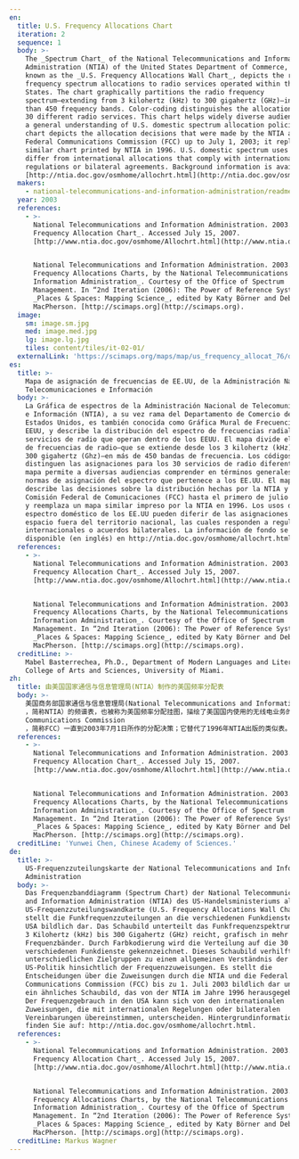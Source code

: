 ```yaml
---
en:
  title: U.S. Frequency Allocations Chart
  iteration: 2
  sequence: 1
  body: >-
    The _Spectrum Chart_ of the National Telecommunications and Information
    Administration (NTIA) of the United States Department of Commerce, also
    known as the _U.S. Frequency Allocations Wall Chart_, depicts the radio
    frequency spectrum allocations to radio services operated within the United
    States. The chart graphically partitions the radio frequency
    spectrum—extending from 3 kilohertz (kHz) to 300 gigahertz (GHz)—into more
    than 450 frequency bands. Color-coding distinguishes the allocations for the
    30 different radio services. This chart helps widely diverse audiences gain
    a general understanding of U.S. domestic spectrum allocation policies. The
    chart depicts the allocation decisions that were made by the NTIA and the
    Federal Communications Commission (FCC) up to July 1, 2003; it replaces a
    similar chart printed by NTIA in 1996. U.S. domestic spectrum uses may
    differ from international allocations that comply with international
    regulations or bilateral agreements. Background information is available at
    [http://ntia.doc.gov/osmhome/allochrt.html](http://ntia.doc.gov/osmhome/allochrt.html).
  makers:
    - national-telecommunications-and-information-administration/readme
  year: 2003
  references:
    - >-
      National Telecommunications and Information Administration. 2003. _U.S.
      Frequency Allocation Chart_. Accessed July 15, 2007.
      [http://www.ntia.doc.gov/osmhome/Allochrt.html](http://www.ntia.doc.gov/osmhome/Allochrt.html).


      National Telecommunications and Information Administration. 2003. _U.S.
      Frequency Allocations Charts, by the National Telecommunications and
      Information Administration_. Courtesy of the Office of Spectrum
      Management. In “2nd Iteration (2006): The Power of Reference Systems,”
      _Places & Spaces: Mapping Science_, edited by Katy Börner and Deborah
      MacPherson. [http://scimaps.org](http://scimaps.org).
  image:
    sm: image.sm.jpg
    med: image.med.jpg
    lg: image.lg.jpg
    tiles: content/tiles/it-02-01/
  externalLink: 'https://scimaps.org/maps/map/us_frequency_allocat_76/detail'
es:
  title: >-
    Mapa de asignación de frecuencias de EE.UU, de la Administración Nacional de
    Telecomunicaciones e Información  
  body: >-
    La Gráfica de espectros de la Administración Nacional de Telecomunicaciones
    e Información (NTIA), a su vez rama del Departamento de Comercio de los
    Estados Unidos, es también conocida como Gráfica Mural de Frecuencias de
    EEUU, y describe la distribución del espectro de frecuencias radiales a los
    servicios de radio que operan dentro de los EEUU. El mapa divide el espectro
    de frecuencias de radio—que se extiende desde los 3 kilohertz (kHz) a los
    300 gigahertz (Ghz)—en más de 450 bandas de frecuencia. Los códigos de color
    distinguen las asignaciones para los 30 servicios de radio diferentes. Este
    mapa permite a diversas audiencias comprender en términos generales las
    normas de asignación del espectro que pertenece a los EE.UU. El mapa
    describe las decisiones sobre la distribución hechas por la NTIA y la
    Comisión Federal de Comunicaciones (FCC) hasta el primero de julio de 2003,
    y reemplaza un mapa similar impreso por la NTIA en 1996. Los usos del
    espectro doméstico de los EE.UU pueden diferir de las asignaciones para el
    espacio fuera del territorio nacional, las cuales responden a regulaciones
    internacionales o acuerdos bilaterales. La información de fondo se encuentra
    disponible (en inglés) en http://ntia.doc.gov/osmhome/allochrt.html.
  references:
    - >-
      National Telecommunications and Information Administration. 2003. _U.S.
      Frequency Allocation Chart_. Accessed July 15, 2007.
      [http://www.ntia.doc.gov/osmhome/Allochrt.html](http://www.ntia.doc.gov/osmhome/Allochrt.html).


      National Telecommunications and Information Administration. 2003. _U.S.
      Frequency Allocations Charts, by the National Telecommunications and
      Information Administration_. Courtesy of the Office of Spectrum
      Management. In “2nd Iteration (2006): The Power of Reference Systems,”
      _Places & Spaces: Mapping Science_, edited by Katy Börner and Deborah
      MacPherson. [http://scimaps.org](http://scimaps.org).
  creditLine: >-
    Mabel Basterrechea, Ph.D., Department of Modern Languages and Literatures,
    College of Arts and Sciences, University of Miami.
zh:
  title: 由美国国家通信与信息管理局(NTIA）制作的美国频率分配表
  body: >-
    美国商务部国家通信与信息管理局(National Telecommunications and Information Administration
    ，简称NTIA）的频谱表，也被称为美国频率分配挂图，描绘了美国国内使用的无线电业务的无线电频率频谱分配情况。该表直观地将无线电频率频谱划分成超过450个的频带——范围从三千赫（kHz）到三十万兆赫（GHz）。不同颜色的标记区分了30种不同的无线电业务的分配，该表帮助广大读者增加对美国国内频谱分配政策的一个大致了解。该表描绘了由NTIA和联邦通信委员会（Federal
    Communications Commission
    ，简称FCC）一直到2003年7月1日所作的分配决策；它替代了1996年NTIA出版的类似表。美国国内频谱的使用可能与符合国际规范或双边协定的国际分配不同，相关背景信息可以访问http://ntia.doc.gov/osmhome/allochrt.html。
  references:
    - >-
      National Telecommunications and Information Administration. 2003. _U.S.
      Frequency Allocation Chart_. Accessed July 15, 2007.
      [http://www.ntia.doc.gov/osmhome/Allochrt.html](http://www.ntia.doc.gov/osmhome/Allochrt.html).


      National Telecommunications and Information Administration. 2003. _U.S.
      Frequency Allocations Charts, by the National Telecommunications and
      Information Administration_. Courtesy of the Office of Spectrum
      Management. In “2nd Iteration (2006): The Power of Reference Systems,”
      _Places & Spaces: Mapping Science_, edited by Katy Börner and Deborah
      MacPherson. [http://scimaps.org](http://scimaps.org).
  creditLine: 'Yunwei Chen, Chinese Academy of Sciences.'
de:
  title: >-
    US-Frequenzzuteilungskarte der National Telecommunications and Information
    Administration 
  body: >-
    Das Frequenzbanddiagramm (Spectrum Chart) der National Telecommunications
    and Information Administration (NTIA) des US-Handelsministeriums alias die
    US-Frequenzzuteilungswandkarte (U.S. Frequency Allocations Wall Chart)
    stellt die Funkfrequenzzuteilungen an die verschiedenen Funkdienste in den
    USA bildlich dar. Das Schaubild unterteilt das Funkfrequenzspektrum, das von
    3 Kilohertz (kHz) bis 300 Gigahertz (GHz) reicht, grafisch in mehr als 450
    Frequenzbänder. Durch Farbkodierung wird die Verteilung auf die 30
    verschiedenen Funkdienste gekennzeichnet. Dieses Schaubild verhilft ganz
    unterschiedlichen Zielgruppen zu einem allgemeinen Verständnis der
    US-Politik hinsichtlich der Frequenzzuweisungen. Es stellt die
    Entscheidungen über die Zuweisungen durch die NTIA und die Federal
    Communications Commission (FCC) bis zu 1. Juli 2003 bildlich dar und ersetzt
    ein ähnliches Schaubild, das von der NTIA im Jahre 1996 herausgegeben wurde.
    Der Frequenzgebrauch in den USA kann sich von den internationalen
    Zuweisungen, die mit internationalen Regelungen oder bilateralen
    Vereinbarungen übereinstimmen, unterscheiden. Hintergrundinformationen
    finden Sie auf: http://ntia.doc.gov/osmhome/allochrt.html.
  references:
    - >-
      National Telecommunications and Information Administration. 2003. _U.S.
      Frequency Allocation Chart_. Accessed July 15, 2007.
      [http://www.ntia.doc.gov/osmhome/Allochrt.html](http://www.ntia.doc.gov/osmhome/Allochrt.html).


      National Telecommunications and Information Administration. 2003. _U.S.
      Frequency Allocations Charts, by the National Telecommunications and
      Information Administration_. Courtesy of the Office of Spectrum
      Management. In “2nd Iteration (2006): The Power of Reference Systems,”
      _Places & Spaces: Mapping Science_, edited by Katy Börner and Deborah
      MacPherson. [http://scimaps.org](http://scimaps.org).
  creditLine: Markus Wagner
---
```

